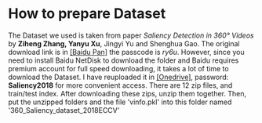 # How to prepare Dataset

The Dataset we used is taken from paper _Saliency Detection in 360° Videos_ by **Ziheng Zhang, Yanyu Xu**, Jingyi Yu and Shenghua Gao. The original download link is in [\[Baidu Pan\]](https://pan.baidu.com/share/init?surl=akj0-8obIwC9oykTYSUm9Q) the passcode is _ry6u_. However, since you need to install Baidu NetDisk to download the folder and Baidu requires premium account for full speed downloading, it takes a lot of time to download the Dataset. I have reuploaded it in [\[Onedrive\]](https://bit.ly/Sal_dataset_2018_ECCV), password: **Saliency2018** for more convenient access. There are 12 zip files, and train/test index. After downloading these zips, unzip them together. Then, put the unzipped folders and the file 'vinfo.pkl' into this folder named '360\_Saliency\_dataset\_2018ECCV'

